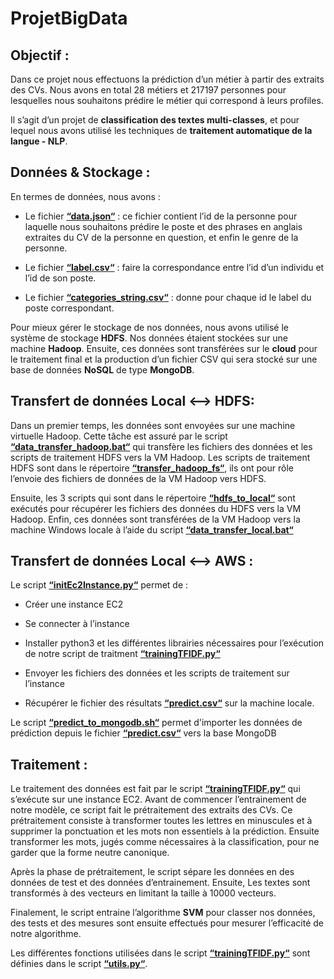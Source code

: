 # ProjetBigData

Objectif :
----------
Dans ce projet nous effectuons la prédiction d’un métier à partir des extraits des CVs. Nous avons en total 28 métiers et 217197 personnes pour lesquelles nous souhaitons prédire le métier qui correspond à leurs profiles.
   
Il s’agit d’un projet de **classification des textes multi-classes**, et pour lequel nous avons utilisé les techniques de **traitement automatique de la langue - NLP**.

Données & Stockage :
--------------------
En termes de données, nous avons :

  -	Le fichier [**“data.json“**](https://github.com/AGENTHON/ProjetBigData/blob/main/processing/data.json) : ce fichier contient l’id de la personne pour laquelle nous souhaitons prédire le poste et des phrases en anglais extraites du CV de la personne en question, et enfin le genre de la personne.

  -	 Le fichier [**“label.csv“**](https://github.com/AGENTHON/ProjetBigData/blob/main/processing/label.csv) : faire la correspondance entre l’id d’un individu et l’id de son poste.
  
  -	Le fichier [**“categories_string.csv“**](https://github.com/AGENTHON/ProjetBigData/blob/main/processing/categories_string.csv) : donne pour chaque id le label du poste correspondant.

Pour mieux gérer le stockage de nos données, nous avons utilisé le système de stockage **HDFS**. Nos données étaient stockées sur une machine **Hadoop**.
Ensuite, ces données sont transférées sur le **cloud** pour le traitement final et la production d’un fichier CSV qui sera stocké sur une base de données **NoSQL** de type **MongoDB**.


Transfert de données Local <--> HDFS:
-------------------------------------
Dans un premier temps, les données sont envoyées sur une machine virtuelle Hadoop. Cette tâche est assuré par le script [**“data_transfer_hadoop.bat“**](https://github.com/AGENTHON/ProjetBigData/blob/main/Script%20Hdfs/data_transfer_hadoop.bat) qui transfère les fichiers des données et les scripts de traitement HDFS vers la VM Hadoop. Les scripts de traitement HDFS sont dans le répertoire [**“transfer_hadoop_fs“**](https://github.com/AGENTHON/ProjetBigData/tree/main/Script%20Hdfs/transfer_hadoop_fs), ils ont pour rôle l’envoie des fichiers de données de la VM Hadoop vers HDFS.

Ensuite, les 3 scripts qui sont dans le répertoire [**“hdfs_to_local“**](https://github.com/AGENTHON/ProjetBigData/tree/main/Script%20Hdfs/hdfs_to_local) sont exécutés pour récupérer les fichiers des données du HDFS vers la VM Hadoop. Enfin, ces données sont transférées de la VM Hadoop vers la machine Windows locale à l’aide du script [**“data_transfer_local.bat“**](https://github.com/AGENTHON/ProjetBigData/blob/main/Script%20Hdfs/data_transfer_local.bat)


Transfert de données Local <--> AWS :
-----
Le script [**“initEc2Instance.py“**](https://github.com/AGENTHON/ProjetBigData/blob/main/aws/initEc2Instance.py) permet de :
	
   - Créer une instance EC2
	
   - Se connecter à l’instance
	
   - Installer python3 et les différentes librairies nécessaires pour l’exécution de notre script de traitment [**“trainingTFIDF.py“**](https://github.com/AGENTHON/ProjetBigData/blob/main/trainingTFIDF.py)
	
   - Envoyer les fichiers des données et les scripts de traitement sur l’instance
   
   - Récupérer le fichier des résultats [**“predict.csv“**](https://github.com/AGENTHON/ProjetBigData/blob/main/aws/initEc2Instance.py) sur la machine locale.

Le script [**“predict_to_mongodb.sh“**](https://github.com/AGENTHON/ProjetBigData/blob/main/predict_to_mongodb.sh) permet d'importer les données de prédiction depuis le fichier [**“predict.csv“**](https://github.com/AGENTHON/ProjetBigData/blob/main/processing/predict.csv) vers la base MongoDB

Traitement :
------------
Le traitement des données est fait par le script [**“trainingTFIDF.py“**](https://github.com/AGENTHON/ProjetBigData/blob/main/trainingTFIDF.py) qui s’exécute sur une instance EC2.
Avant de commencer l’entrainement de notre modèle, ce script fait le prétraitement des extraits des CVs. Ce prétraitement consiste à transformer toutes les lettres en minuscules et à supprimer la ponctuation et les mots non essentiels à la prédiction. Ensuite transformer les mots, jugés comme nécessaires à la classification, pour ne garder que la forme neutre canonique.

Après la phase de prétraitement, le script sépare les données en des données de test et des données d’entrainement. Ensuite, Les textes sont transformés à des vecteurs en limitant la taille à 10000 vecteurs.

Finalement, le script entraine l’algorithme **SVM** pour classer nos données, des tests et des mesures sont ensuite effectués pour mesurer l’efficacité de notre algorithme.

Les différentes fonctions utilisées dans le script [**“trainingTFIDF.py“**](https://github.com/AGENTHON/ProjetBigData/blob/main/trainingTFIDF.py) sont définies dans le script [**“utils.py“**](https://github.com/AGENTHON/ProjetBigData/blob/main/utils.py).
